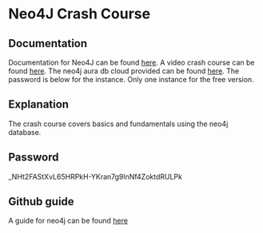 # Neo4J Crash Course

## Documentation
Documentation for Neo4J can be found [here](https://neo4j.com/docs/). A video crash course can be found [here](https://www.youtube.com/watch?v=8jNPelugC2s&list=LL&index=1). The neo4j aura db cloud provided can be found [here](https://console.neo4j.io/#). The password is below for the instance. Only one instance for the free version.

## Explanation
The crash course covers basics and fundamentals using the neo4j database.

## Password
_NHt2FAStXvL65HRPkH-YKran7g9lnNf4ZoktdRULPk

## Github guide
A guide for neo4j can be found [here](https://github.com/harblaith7/Neo4j-Crash-Course)
